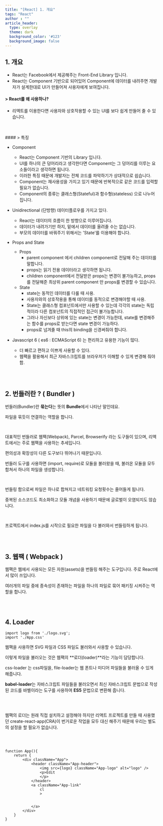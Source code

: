 ```yaml
---
title: "[React] 1. 개요"
tags: "React"
author : ""
article_header:
  type: overlay
  theme: dark
  background_color: '#123'
  background_image: false
---
```


## 1. 개요

+ React는 Facebook에서 제공해주는 Front-End Library 입니다.
+ React는 Component 기반으로 되어있어 Component에 데이터를 내려주면 개발자가 설계한대로 UI가 만들어져 사용자에게 보여집니다.

#### > React를 왜 사용하나?

+ 리액트를 이용한다면 사용자와 상호작용할 수 있는 UI를 보다 쉽게 만들어 줄 수 있습니다.

<br>
<br>
#### > 특징

+ Component
  + React는 Component 기반의 Library 입니다.
  + UI를 하나의 큰 덩어리라고 생각한다면 Component는 그 덩어리를 이루는 요소들이라고 생각하면 됩니다.
  + 이러한 특징 때문에 개발자는 전체 코드를 파악하기가 상대적으로 쉽습니다.
  + Component는 재사용성을 가지고 있기 때문에 반복적으로 같은 코드를 입력할 필요가 없습니다.
  + Component의 종류는 클래스형(Stateful)과 함수형(stateless) 으로 나누어집니다.

+ Unidirectional (단방향) 데이터플로우를 가지고 있다.
  + React는 데이터의 흐름이 한 방향으로 이루어집니다.
  + 데이터가 내려가기만 하지, 밑에서 데이터를 올려줄 수는 없습니다.
  + 부모의 데이터를 바꿔주기 위해서는 'State'를 이용해야 합니다.
+ Props and State
  + Props
    + parent component 에서 children component로 전달해 주는 데이터를 말합니다.
    + props는 읽기 전용 데이터라고 생각하면 됩니다.
    + children component에서 전달받은 props는 변경이 불가능하고, props를 전달해준 최상위 parent component 만 props를 변경할 수 있습니다.
  + State
    + state는 동적인 데이터를 다룰 때 사용.
    + 사용자와의 상호작용을 통해 데이터를 동적으로 변경해야할 때 사용.
    + State는 클래스형 컴포넌트에서만 사용할 수 있는데 각각의 state는 독립적이라 다른 컴포넌트의 직접적인 접근이 불가능합니다.
    + 그러나 자신보다 상위에 있는 state는 변경이 가능한데, state를 변경해주는 함수를 props로 받는다면 state 변경이 가능하다.
    + props로 넘겨줄 때 this의 binding을 신경써줘야 합니다.



+ Javascript 6 ( es6 : ECMAScript 6) 는 편리하고 유용한 기능이 많다.
  + 더 빠르고 편하고 이쁘게 사용할 수 있다.
  + 웹팩을 활용해서 최근 자바스크립트를 브라우저가 이해할 수 있게 변경해 줘야함.

<br>

<br>



## 2. 번들러란 ? ( Bundler )

번들러(Bundler)란 **묶는다**는 뜻의 **Bundle**에서 나타난 말인데요.

파일을 묶듯이 연결하는 역할을 합니다.

<br>

대표적인 번들러로 웹팩(Webpack), Parcel, Browserify 라는 도구들이 있으며, 리액트에서는 주로 웹팩을 사용하는 추세입니다. 

편의성과 확장성이 다른 도구보다 뛰어나기 때문입니다.

번들러 도구를 사용하면 (import, require)로 모듈을 불러왔을 때, 불러온 모듈을 모두 합쳐서 하나의 파일을 생성합니다. 

<br>

번들링 함으로써 파일은 하나로 합쳐지고 네트워킹 요청횟수는 줄어들게 됩니다.

중복된 소스코드도 최소화하고 모듈 개념을 사용하기 때문에 글로벌이 오염되지도 않습니다.

<br>

프로젝트에서 index.js를 시작으로 필요한 파일을 다 불러와서 번들링하게 됩니다.

<br>

<br>

## 3. 웹팩 ( Webpack )

웹팩은 웹에서 사용되는 모든 자원(assets)을 번들링 해주는 도구입니다. 주로 React에서 많이 쓰입니다.

여러개의 파일 중에 종속성이 존재하는 파일을 하나의 파일로 묶어 패키징 시켜주는 역할을 합니다.

<br>

<br>

## 4. Loader

```react
import logo from './logo.svg';
import './App.css'
```

웹팩을 사용하면 SVG 파일과 CSS 파일도 불러와서 사용할 수 있습니다.

이렇게 파일을 불러오는 것은 웹팩의 **로더(loader)**라는 기능이 담당합니다.

css-loader 는 css파일을, file-loader는 웹 폰트나 미디어 파일들을 불러올 수 있게 해줍니다.

**babel-loader**는 자바스크립트 파일들을 불러오면서 최신 자바스크립트 문법으로 작성된 코드를 바벨이라는 도구를 사용하여 **ES5** 문법으로 변환해 줍니다.

<br>

<br>

웹팩의 로더는 원래 직접 설치하고 설정해야 하지만 리액트 프로젝트를 만들 때 사용했던 create-react-app(CRA)이 번거로운 작업을 모두 대신 해주기 때문에 우리는 별도의 설정을 할 필요가 없습니다.

<br><br>

```react
function App(){
    return {
        <div className="App">
        	<header className="App-header">
            	<img src={logo} className="App-logo" alt="logo" />
                <p>Edit
                </p>
            </header>
			<a className="App-link"
            	cl
                >
                
                
            </a>        
        </div>
    }
}
```

<br>

<br>
